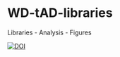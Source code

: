 # WD-tAD-libraries
Libraries - Analysis - Figures

[![DOI](https://zenodo.org/badge/434267735.svg)](https://zenodo.org/badge/latestdoi/434267735)

